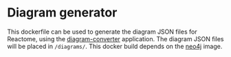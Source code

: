 # Diagram generator

This dockerfile can be used to generate the diagram JSON files for Reactome, using the [diagram-converter](https://github.com/reactome-pwp/diagram-converter) application. The diagram JSON files will be placed in `/diagrams/`. This docker build depends on the [neo4j](../neo4j/) image.

